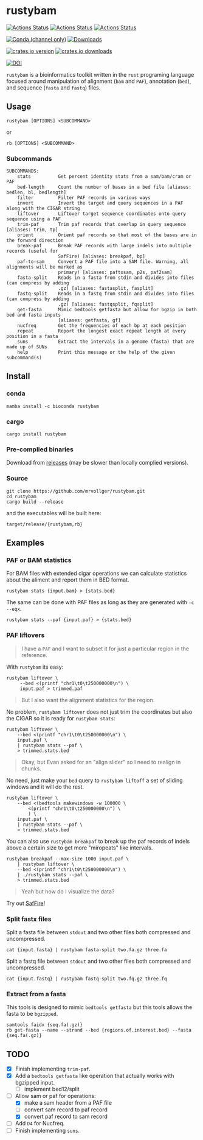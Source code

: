 # rustybam

[![Actions Status](https://github.com/mrvollger/rustybam/workflows/Test%20and%20Build/badge.svg)](https://github.com/mrvollger/rustybam/actions)
[![Actions Status](https://github.com/mrvollger/rustybam/workflows/Formatting/badge.svg)](https://github.com/mrvollger/rustybam/actions)
[![Actions Status](https://github.com/mrvollger/rustybam/workflows/Clippy/badge.svg)](https://github.com/mrvollger/rustybam/actions)

[![Conda (channel only)](https://img.shields.io/conda/vn/bioconda/rustybam?color=green)](https://anaconda.org/bioconda/rustybam)
[![Downloads](https://img.shields.io/conda/dn/bioconda/rustybam?color=green)](https://anaconda.org/bioconda/rustybam)

[![crates.io version](https://img.shields.io/crates/v/rustybam)](https://crates.io/crates/rustybam)
[![crates.io downloads](https://img.shields.io/crates/d/rustybam?color=orange&label=downloads)](https://crates.io/crates/rustybam)

[![DOI](https://zenodo.org/badge/351639424.svg)](https://zenodo.org/badge/latestdoi/351639424)

`rustybam` is a bioinformatics toolkit written in the `rust` programing language focused around manipulation of alignment (`bam` and `PAF`), annotation (`bed`), and sequence (`fasta` and `fastq`) files.

## Usage

```
rustybam [OPTIONS] <SUBCOMMAND>
```

or

```
rb [OPTIONS] <SUBCOMMAND>
```

### Subcommands

```
SUBCOMMANDS:
    stats          Get percent identity stats from a sam/bam/cram or PAF
    bed-length     Count the number of bases in a bed file [aliases: bedlen, bl, bedlength]
    filter         Filter PAF records in various ways
    invert         Invert the target and query sequences in a PAF along with the CIGAR string
    liftover       Liftover target sequence coordinates onto query sequence using a PAF
    trim-paf       Trim paf records that overlap in query sequence [aliases: trim, tp]
    orient         Orient paf records so that most of the bases are in the forward direction
    break-paf      Break PAF records with large indels into multiple records (useful for
                   SafFire) [aliases: breakpaf, bp]
    paf-to-sam     Convert a PAF file into a SAM file. Warning, all alignments will be marked as
                   primary! [aliases: paftosam, p2s, paf2sam]
    fasta-split    Reads in a fasta from stdin and divides into files (can compress by adding
                   .gz) [aliases: fastasplit, fasplit]
    fastq-split    Reads in a fastq from stdin and divides into files (can compress by adding
                   .gz) [aliases: fastqsplit, fqsplit]
    get-fasta      Mimic bedtools getfasta but allow for bgzip in both bed and fasta inputs
                   [aliases: getfasta, gf]
    nucfreq        Get the frequencies of each bp at each position
    repeat         Report the longest exact repeat length at every position in a fasta
    suns           Extract the intervals in a genome (fasta) that are made up of SUNs
    help           Print this message or the help of the given subcommand(s)
```

## Install

### conda

```shell
mamba install -c bioconda rustybam
```

### cargo

```shell
cargo install rustybam
```

### Pre-complied binaries

Download from [releases](https://github.com/mrvollger/rustybam/releases) (may be slower than locally complied versions).

### Source

```shell
git clone https://github.com/mrvollger/rustybam.git
cd rustybam
cargo build --release
```

and the executables will be built here:

```shell
target/release/{rustybam,rb}
```

## Examples

### PAF or BAM statistics

For BAM files with extended cigar operations we can calculate statistics about the aliment and report them in BED format.

```shell
rustybam stats {input.bam} > {stats.bed}
```

The same can be done with PAF files as long as they are generated with `-c --eqx`.

```shell
rustybam stats --paf {input.paf} > {stats.bed}
```

### PAF liftovers

> I have a `PAF` and I want to subset it for just a particular region in the reference.

With `rustybam` its easy:

```shell
rustybam liftover \
     --bed <(printf "chr1\t0\t250000000\n") \
     input.paf > trimmed.paf
```

> But I also want the alignment statistics for the region.

No problem, `rustybam liftover` does not just trim the coordinates but also the CIGAR
so it is ready for `rustybam stats`:

```shell
rustybam liftover \
    --bed <(printf "chr1\t0\t250000000\n") \
    input.paf \
    | rustybam stats --paf \
    > trimmed.stats.bed
```

> Okay, but Evan asked for an "align slider" so I need to realign in chunks.

No need, just make your `bed` query to `rustybam liftoff` a set of sliding windows
and it will do the rest.

```shell
rustybam liftover \
    --bed <(bedtools makewindows -w 100000 \
        <(printf "chr1\t0\t250000000\n") \
        ) \
    input.paf \
    | rustybam stats --paf \
    > trimmed.stats.bed
```

You can also use `rustybam breakpaf` to break up the paf records of indels above a certain size to
get more "miropeats" like intervals.

```shell
rustybam breakpaf --max-size 1000 input.paf \
    | rustybam liftover \
    --bed <(printf "chr1\t0\t250000000\n") \
    | ./rustybam stats --paf \
    > trimmed.stats.bed
```

> Yeah but how do I visualize the data?

Try out
[SafFire](https://mrvollger.github.io/SafFire/)!

### Split fastx files

Split a fasta file between `stdout` and two other files both compressed and uncompressed.

```shell
cat {input.fasta} | rustybam fasta-split two.fa.gz three.fa
```

Split a fastq file between `stdout` and two other files both compressed and uncompressed.

```shell
cat {input.fastq} | rustybam fastq-split two.fq.gz three.fq
```

### Extract from a fasta

This tools is designed to mimic `bedtools getfasta` but this tools allows the fasta to be `bgzipped`.

```shell
samtools faidx {seq.fa(.gz)}
rb get-fasta --name --strand --bed {regions.of.interest.bed} --fasta {seq.fa(.gz)}
```

## TODO

- [x] Finish implementing `trim-paf`.
- [x] Add a `bedtools getfasta` like operation that actually works with bgzipped input.
  - [ ] implement bed12/split
- [ ] Allow sam or paf for operations:
  - [x] make a sam header from a PAF file
  - [ ] convert sam record to paf record
  - [x] convert paf record to sam record
- [ ] Add `D4` for Nucfreq.
- [ ] Finish implementing `suns`.
